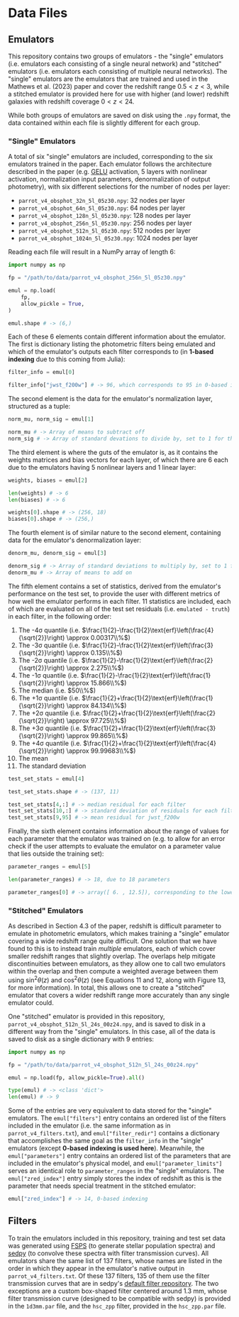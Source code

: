 # Data Files

## Emulators

This repository contains two groups of emulators - the "single" emulators (i.e. emulators each consisting of a single neural network) and "stitched" emulators (i.e. emulators each consisting of multiple neural networks). The "single" emulators are the emulators that are trained and used in the Mathews et al. (2023) paper and cover the redshift range $0. 5 < z < 3$, while a stitched emulator is provided here for use with higher (and lower) redshift galaxies with redshift coverage $0 < z < 24$.

While both groups of emulators are saved on disk using the `.npy` format, the data contained within each file is slightly different for each group.

### "Single" Emulators

A total of six "single" emulators are included, corresponding to the six emulators trained in the paper. Each emulator follows the architecture described in the paper (e.g. [GELU](https://doi.org/10.48550/arXiv.1606.08415) activation, 5 layers with nonlinear activation, normalization input parameters, denormalization of output photometry), with six different selections for the number of nodes per layer:

- `parrot_v4_obsphot_32n_5l_05z30.npy`: 32 nodes per layer
- `parrot_v4_obsphot_64n_5l_05z30.npy`: 64 nodes per layer
- `parrot_v4_obsphot_128n_5l_05z30.npy`: 128 nodes per layer
- `parrot_v4_obsphot_256n_5l_05z30.npy`: 256 nodes per layer
- `parrot_v4_obsphot_512n_5l_05z30.npy`: 512 nodes per layer
- `parrot_v4_obsphot_1024n_5l_05z30.npy`: 1024 nodes per layer

Reading each file will result in a NumPy array of length 6:

```python
import numpy as np

fp = "/path/to/data/parrot_v4_obsphot_256n_5l_05z30.npy"

emul = np.load(
    fp,
    allow_pickle = True,
)

emul.shape # -> (6,)
```

Each of these 6 elements contain different information about the emulator. The first is dictionary listing the photometric filters being emulated and which of the emulator's outputs each filter corresponds to (in **1-based indexing** due to this coming from Julia):

```python
filter_info = emul[0]

filter_info["jwst_f200w"] # -> 96, which corresponds to 95 in 0-based indexing
```

The second element is the data for the emulator's normalization layer, structured as a tuple:

```python
norm_mu, norm_sig = emul[1]

norm_mu # -> Array of means to subtract off
norm_sig # -> Array of standard devations to divide by, set to 1 for these emulators
```

The third element is where the guts of the emulator is, as it contains the weights matrices and bias vectors for each layer, of which there are 6 each due to the emulators having 5 nonlinear layers and 1 linear layer:

```python
weights, biases = emul[2]

len(weights) # -> 6
len(biases) # -> 6

weights[0].shape # -> (256, 18)
biases[0].shape # -> (256,)
```

The fourth element is of similar nature to the second element, containing data for the emulator's denormalization layer:

```python
denorm_mu, denorm_sig = emul[3]

denorm_sig # -> Array of standard deviations to multiply by, set to 1 for these emulators
denorm_mu # -> Array of means to add on
```

The fifth element contains a set of statistics, derived from the emulator's performance on the test set, to provide the user with different metrics of how well the emulator performs in each filter. 11 statistics are included, each of which are evaluated on all of the test set residuals (i.e. `emulated - truth`) in each filter, in the following order:

1. The -4σ quantile (i.e. $\frac{1}{2}-\frac{1}{2}\text{erf}\left(\frac{4}{\sqrt{2}}\right) \approx 0.00317\\%$)
2. The -3σ quantile (i.e. $\frac{1}{2}-\frac{1}{2}\text{erf}\left(\frac{3}{\sqrt{2}}\right) \approx 0.135\\%$)
3. The -2σ quantile (i.e. $\frac{1}{2}-\frac{1}{2}\text{erf}\left(\frac{2}{\sqrt{2}}\right) \approx 2.275\\%$)
4. The -1σ quantile (i.e. $\frac{1}{2}-\frac{1}{2}\text{erf}\left(\frac{1}{\sqrt{2}}\right) \approx 15.866\\%$)
5. The median (i.e. $50\\%$)
6. The +1σ quantile (i.e. $\frac{1}{2}+\frac{1}{2}\text{erf}\left(\frac{1}{\sqrt{2}}\right) \approx 84.134\\%$)
7. The +2σ quantile (i.e. $\frac{1}{2}+\frac{1}{2}\text{erf}\left(\frac{2}{\sqrt{2}}\right) \approx 97.725\\%$)
8. The +3σ quantile (i.e. $\frac{1}{2}+\frac{1}{2}\text{erf}\left(\frac{3}{\sqrt{2}}\right) \approx 99.865\\%$)
9. The +4σ quantile (i.e. $\frac{1}{2}+\frac{1}{2}\text{erf}\left(\frac{4}{\sqrt{2}}\right) \approx 99.99683\\%$)
10. The mean
11. The standard deviation

```python
test_set_stats = emul[4]

test_set_stats.shape # -> (137, 11)

test_set_stats[4,:] # -> median residual for each filter
test_set_stats[10,:] # -> standard deviation of residuals for each filter
test_set_stats[9,95] # -> mean residual for jwst_f200w
```

Finally, the sixth element contains information about the range of values for each parameter that the emulator was trained on (e.g. to allow for an error check if the user attempts to evaluate the emulator on a parameter value that lies outside the training set):

```python
parameter_ranges = emul[5]

len(parameter_ranges) # -> 18, due to 18 parameters

parameter_ranges[0] # -> array([ 6. , 12.5]), corresponding to the lower and upper bounds on the logmass training set
```

### "Stitched" Emulators

As described in Section 4.3 of the paper, redshift is difficult parameter to emulate in photometric emulators, which makes training a "single" emulator covering a wide redshift range quite difficult. One solution that we have found to this is to instead train *multiple* emulators, each of which cover smaller redshift ranges that slightly overlap. The overlaps help mitigate discontinuities between emulators, as they allow one to call two emulators within the overlap and then compute a weighted average between them using $\sin^2{\theta(z)}$ and $\cos^2{\theta(z)}$ (see Equations 11 and 12, along with Figure 13, for more information). In total, this allows one to create a "stitched" emulator that covers a wider redshift range more accurately than any single emulator could.

One "stitched" emulator is provided in this repository, `parrot_v4_obsphot_512n_5l_24s_00z24.npy`, and is saved to disk in a different way from the "single" emulators. In this case, all of the data is saved to disk as a single dictionary with 9 entries:

```python
import numpy as np

fp = "/path/to/data/parrot_v4_obsphot_512n_5l_24s_00z24.npy"

emul = np.load(fp, allow_pickle=True).all()

type(emul) # -> <class 'dict'>
len(emul) # -> 9
```

Some of the entries are very equivalent to data stored for the "single" emulators. The `emul["filters"]` entry contains an ordered list of the filters included in the emulator (i.e. the same information as in `parrot_v4_filters.txt`), and `emul["filter_redir"]` contains a dictionary that accomplishes the same goal as the `filter_info` in the "single" emulators (except **0-based indexing is used here**). Meanwhile, the `emul["parameters"]` entry contains an ordered list of the parameters that are included in the emulator's physical model, and `emul["parameter_limits"]` serves an identical role to `parameter_ranges` in the "single" emulators. The `emul["zred_index"]` entry simply stores the index of redshift as this is the parameter that needs special treatment in the stitched emulator:

```python
emul["zred_index"] # -> 14, 0-based indexing
```

## Filters

To train the emulators included in this repository, training and test set data was generated using [FSPS](https://github.com/cconroy20/fsps) (to generate stellar population spectra) and [sedpy](https://github.com/bd-j/sedpy) (to convolve these spectra with filter transmission curves). All emulators share the same list of 137 filters, whose names are listed in the order in which they appear in the emulator's native output in `parrot_v4_filters.txt`. Of these 137 filters, 135 of them use the filter transmission curves that are in sedpy's [default filter repository](https://github.com/bd-j/sedpy/tree/main/sedpy/data/filters). The two exceptions are a custom box-shaped filter centered around 1.3 mm, whose filter transmission curve (designed to be compatible with sedpy) is provided in the `1d3mm.par` file, and the `hsc_zpp` filter, provided in the `hsc_zpp.par` file.
